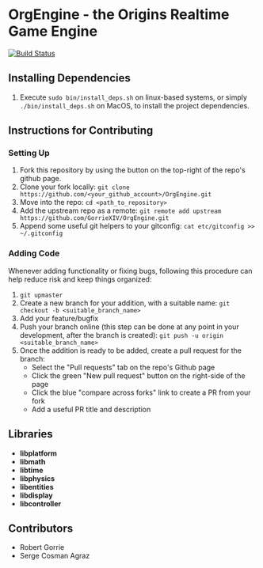 OrgEngine - the Origins Realtime Game Engine
============================================
[![Build Status](https://travis-ci.com/GorrieXIV/ORG-Engine.svg?branch=master)](https://travis-ci.com/GorrieXIV/ORG-Engine)

## Installing Dependencies

1. Execute `sudo bin/install_deps.sh` on linux-based systems, or simply `./bin/install_deps.sh` on MacOS, to install the project dependencies.

## Instructions for Contributing

### Setting Up

1. Fork this repository by using the button on the top-right of the repo's github page.
2. Clone your fork locally: `git clone https://github.com/<your_github_account>/OrgEngine.git`
3. Move into the repo: `cd <path_to_repository>`
2. Add the upstream repo as a remote: `git remote add upstream https://github.com/GorrieXIV/OrgEngine.git`
3. Append some useful git helpers to your gitconfig: `cat etc/gitconfig >> ~/.gitconfig`

### Adding Code
Whenever adding functionality or fixing bugs, following this procedure can help reduce risk and keep things organized:
1. `git upmaster`
2. Create a new branch for your addition, with a suitable name: `git checkout -b <suitable_branch_name>`
3. Add your feature/bugfix
4. Push your branch online (this step can be done at any point in your development, after the branch is created): `git push -u origin <suitable_branch_name>`
5. Once the addition is ready to be added, create a pull request for the branch:
    * Select the "Pull requests" tab on the repo's Github page
    * Click the green "New pull request" button on the right-side of the page
    * Click the blue "compare across forks" link to create a PR from your fork
    * Add a useful PR title and description

## Libraries
* **libplatform**
* **libmath**
* **libtime**
* **libphysics**
* **libentities**
* **libdisplay**
* **libcontroller**

## Contributors
* Robert Gorrie
* Serge Cosman Agraz
